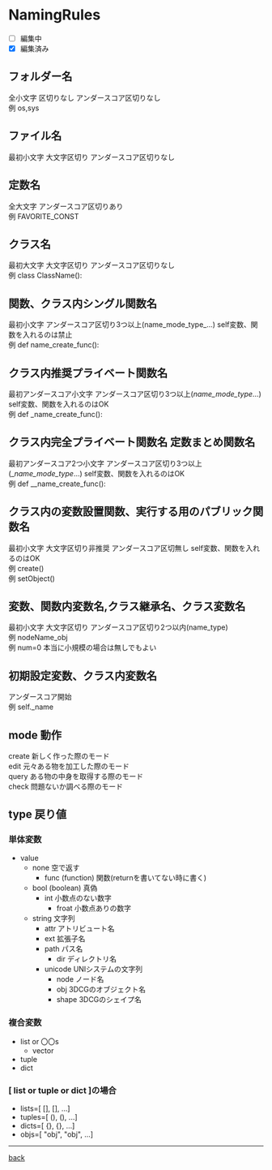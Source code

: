 # NamingRules
- [ ] 編集中
- [x] 編集済み
## フォルダー名
全小文字 区切りなし アンダースコア区切りなし  
例 os,sys  

## ファイル名
最初小文字 大文字区切り アンダースコア区切りなし  

## 定数名
全大文字 アンダースコア区切りあり  
例 FAVORITE_CONST  

## クラス名
最初大文字 大文字区切り アンダースコア区切りなし  
例 class ClassName():  

## 関数、クラス内シングル関数名
最初小文字 アンダースコア区切り3つ以上(name_mode_type_...) self変数、関数を入れるのは禁止  
例 def name_create_func():  

## クラス内推奨プライベート関数名
最初アンダースコア小文字 アンダースコア区切り3つ以上(_name_mode_type_...) self変数、関数を入れるのはOK  
例 def _name_create_func():  

## クラス内完全プライベート関数名 定数まとめ関数名
最初アンダースコア2つ小文字 アンダースコア区切り3つ以上(__name_mode_type_...) self変数、関数を入れるのはOK  
例 def __name_create_func():  

## クラス内の変数設置関数、実行する用のパブリック関数名
最初小文字 大文字区切り非推奨 アンダースコア区切無し self変数、関数を入れるのはOK  
例 create()  
例 setObject()  

## 変数、関数内変数名,クラス継承名、クラス変数名
最初小文字 大文字区切り アンダースコア区切り2つ以内(name_type)  
例 nodeName_obj  
例 num=0 本当に小規模の場合は無しでもよい  

## 初期設定変数、クラス内変数名
アンダースコア開始  
例 self._name  

## mode 動作
create 新しく作った際のモード  
edit 元々ある物を加工した際のモード  
query ある物の中身を取得する際のモード  
check 問題ないか調べる際のモード  

## type 戻り値
### 単体変数
* value
    * none 空で返す  
        * func (function) 関数(returnを書いてない時に書く)  
    * bool (boolean) 真偽  
        * int 小数点のない数字  
            * froat 小数点ありの数字  
    * string 文字列  
        * attr アトリビュート名  
        * ext 拡張子名  
        * path パス名  
            * dir ディレクトリ名  
        * unicode UNIシステムの文字列  
            * node ノード名  
            * obj 3DCGのオブジェクト名  
            * shape 3DCGのシェイプ名  
### 複合変数
* list or 〇〇s  
    * vector
* tuple  
* dict  

### [ list or tuple or dict ]の場合
* lists=[ [], [], ...]  
* tuples=[ (), (), ...]  
* dicts=[ {}, {}, ...]  
* objs=[ "obj", "obj", ...]  

---
[back](../README.md)